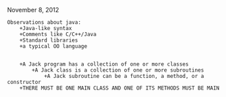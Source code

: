 November 8, 2012

	Observations about java:
		+Java-like syntax
		+Comments like C/C++/Java
		+Standard libraries
		+a typical OO language
		

		+A Jack program has a collection of one or more classes
			+A Jack class is a collection of one or more subroutines
				+A Jack subroutine can be a function, a method, or a constructor
		+THERE MUST BE ONE MAIN CLASS AND ONE OF ITS METHODS MUST BE MAIN

